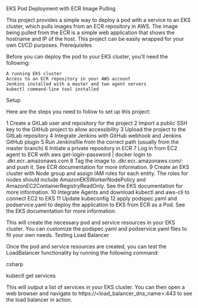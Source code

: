 EKS Pod Deployment with ECR Image Pulling

This project provides a simple way to deploy a pod with a service to an EKS cluster, which pulls images from an ECR repository in AWS. The image being pulled from the ECR is a simple web application that shows the hostname and IP of the host. This project can be easily wrapped for your own CI/CD purposes.
Prerequisites

Before you can deploy the pod to your EKS cluster, you'll need the following:

    A running EKS cluster
    Access to an ECR repository in your AWS account
    Jenkins installed with a master and two agent servers
    kubectl command-line tool installed

Setup

Here are the steps you need to follow to set up this project:

   1 Create a GitLab user and repository for the project
   2 Import a public SSH key to the GitHub project to allow accessibility
   3 Upload the project to the GitLab repository
   4 Integrate Jenkins with GitHub webhook and Jenkins GitHub plugin
   5 Run Jenkinsfile from the correct path (usually from the master branch)
   6 Initiate a private repository in ECR
   7 Log in from EC2 agent to ECR with aws get-login-password | docker login to <user-aws-id>.dkr.ecr.<region>.amazonaws.com
   8 Tag the image to <user-aws-id>.dkr.ecr.<region>.amazonaws.com/<repo>:<tag> and push it. See ECR documentation for more information.
   9 Create an EKS cluster with Node group and assign IAM roles for each entity. The roles for nodes should include AmazonEKSWorkerNodePolicy 
     and AmazonEC2ContainerRegistryReadOnly. See the EKS documentation for more information.
  10 Integrate Agents and download kubectl and aws-cli to connect EC2 to EKS
  11 Update kubeconfig
  12 apply podspec.yaml and podservice.yaml to deploy the application to EKS from ECR as a Pod. See the EKS documentation for more information.

This will create the necessary pod and service resources in your EKS cluster. You can customize the podspec.yaml and podservice.yaml files to fit your own needs.
Testing Load Balancer

Once the pod and service resources are created, you can test the LoadBalancer functionality by running the following command:

csharp

kubectl get services

This will output a list of services in your EKS cluster. You can then open a web browser and navigate to https://<load_balancer_dns_name>:443 to see the load balancer in action.
